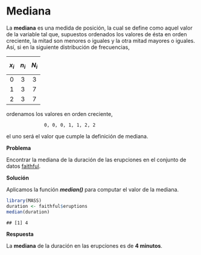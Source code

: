 
# Mediana

La __mediana__ es una medida de posición, la cual se define como aquel valor de la variable tal que, supuestos ordenados los valores de ésta en orden creciente, la mitad son menores o iguales y la otra mitad mayores o iguales. Así, si en la siguiente distribución de frecuencias,

             
| $$x_{i}$$  | $$n_{i}$$  | $$N_{i}$$ |
| :--: | :--: | :--: |
| 0 | 3 | 3|
| 1 | 3 | 7 |
| 2 | 3 | 7 |

ordenamos los valores en orden creciente,

                  0, 0, 0, 1, 1, 2, 2
                  
el uno será el valor que cumple la definición de mediana.

__Problema__

Encontrar la mediana de la duración de las erupciones en el conjunto de datos [faithful](../chapter2/README.md).

__Solución__

Aplicamos la función ___median()___ para computar el valor de la mediana.


```r
library(MASS)
duration <- faithful$eruptions
median(duration)
```

```
## [1] 4
```

__Respuesta__

La __mediana__ de la duración en las erupciones es de __4 minutos__.
                        
                 
